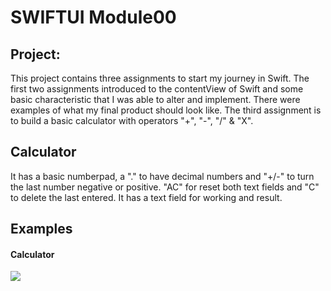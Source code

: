 # SWIFTUI Module00

## Project:
This project contains three assignments to start my journey in Swift. The first two assignments introduced to the contentView of Swift and some basic characteristic that I was able to alter and implement. There were examples of what my final product should look like. The third assignment is to build a basic calculator with operators "+", "-", "/" & "X".

## Calculator
It has a basic numberpad, a "." to have decimal numbers and "+/-" to turn the last number negative or positive. "AC" for reset both text fields and "C" to delete the last entered. It has a text field for working and result.

## Examples
<h4>Calculator</h4>
<img src="https://i.imgur.com/6CEA9Wf.gif width="300">
